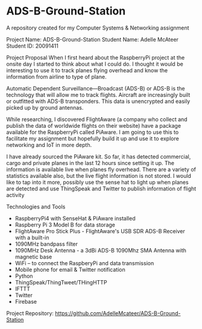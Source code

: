 # ADS-B-Ground-Station
A repository created for my Computer Systems &amp; Networking assignment 

Project Name: ADS-B-Ground-Station
Student Name: Adelle McAteer
Student ID: 20091411

Project Proposal
When I first heard about the RaspberryPi project at the onsite day I started to think about what I
could do. I thought it would be interesting to use it to track planes flying overhead and know the
information from airline to type of plane.

Automatic Dependent Surveillance—Broadcast (ADS-B) or ADS-B is the technology that will allow
me to track flights. Aircraft are increasingly built or outfitted with ADS-B transponders. This data is
unencrypted and easily picked up by ground antennas.

While researching, I discovered FlightAware (a company who collect and publish the data of
worldwide flights on their website) have a package available for the RaspberryPi called PiAware.
I am going to use this to facilitate my assignment but hopefully build it up and use it to explore
networking and IoT in more depth.

I have already sourced the PiAware kit. So far, it has detected commercial, cargo and private
planes in the last 12 hours since setting it up. The information is available live when planes fly
overhead. There are a variety of statistics available also, but the live flight information is not
stored. I would like to tap into it more, possibly use the sense hat to light up when planes are
detected and use ThingSpeak and Twitter to publish information of flight activity

Technologies and Tools
- RaspberryPi4 with SenseHat & PiAware installed 
- Raspberry Pi 3 Model B for data storage
- FlightAware Pro Stick Plus - FlightAware's USB SDR ADS-B Receiver with a built-in
- 1090MHz bandpass filter
- 1090MHz Desk Antenna - a 3dBi ADS-B 1090Mhz SMA Antenna with magnetic base
- WiFi – to connect the RaspberyPi and data transmission
- Mobile phone for email & Twitter notification
- Python
- ThingSpeak/ThingTweet/THingHTTP
- IFTTT
- Twitter
- Firebase

Project Repository: https://github.com/AdelleMcateer/ADS-B-Ground-Station

